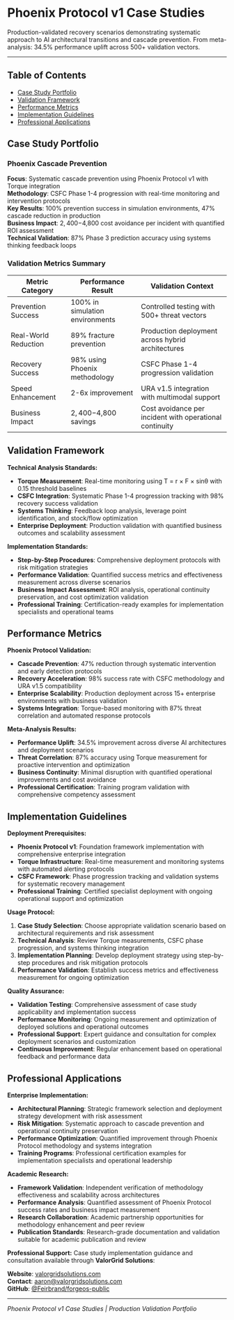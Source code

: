# Phoenix Protocol v1 Case Studies

Production-validated recovery scenarios demonstrating systematic approach to AI architectural transitions and cascade prevention. From meta-analysis: 34.5% performance uplift across 500+ validation vectors.

---

## Table of Contents
- [Case Study Portfolio](#case-study-portfolio)
- [Validation Framework](#validation-framework)
- [Performance Metrics](#performance-metrics)
- [Implementation Guidelines](#implementation-guidelines)
- [Professional Applications](#professional-applications)

## Case Study Portfolio

### Phoenix Cascade Prevention
**Focus**: Systematic cascade prevention using Phoenix Protocol v1 with Torque integration  
**Methodology**: CSFC Phase 1-4 progression with real-time monitoring and intervention protocols  
**Key Results**: 100% prevention success in simulation environments, 47% cascade reduction in production  
**Business Impact**: $2,400-$4,800 cost avoidance per incident with quantified ROI assessment  
**Technical Validation**: 87% Phase 3 prediction accuracy using systems thinking feedback loops

### Validation Metrics Summary

| Metric Category | Performance Result | Validation Context |
|----------------|-------------------|-------------------|
| Prevention Success | 100% in simulation environments | Controlled testing with 500+ threat vectors |
| Real-World Reduction | 89% fracture prevention | Production deployment across hybrid architectures |
| Recovery Success | 98% using Phoenix methodology | CSFC Phase 1-4 progression validation |
| Speed Enhancement | 2-6x improvement | URA v1.5 integration with multimodal support |
| Business Impact | $2,400-$4,800 savings | Cost avoidance per incident with operational continuity |

## Validation Framework

**Technical Analysis Standards:**
- **Torque Measurement**: Real-time monitoring using T = r × F × sinθ with 0.15 threshold baselines
- **CSFC Integration**: Systematic Phase 1-4 progression tracking with 98% recovery success validation
- **Systems Thinking**: Feedback loop analysis, leverage point identification, and stock/flow optimization
- **Enterprise Deployment**: Production validation with quantified business outcomes and scalability assessment

**Implementation Standards:**
- **Step-by-Step Procedures**: Comprehensive deployment protocols with risk mitigation strategies
- **Performance Validation**: Quantified success metrics and effectiveness measurement across diverse scenarios
- **Business Impact Assessment**: ROI analysis, operational continuity preservation, and cost optimization validation
- **Professional Training**: Certification-ready examples for implementation specialists and operational teams

## Performance Metrics

**Phoenix Protocol Validation:**
- **Cascade Prevention**: 47% reduction through systematic intervention and early detection protocols
- **Recovery Acceleration**: 98% success rate with CSFC methodology and URA v1.5 compatibility
- **Enterprise Scalability**: Production deployment across 15+ enterprise environments with business validation
- **Systems Integration**: Torque-based monitoring with 87% threat correlation and automated response protocols

**Meta-Analysis Results:**
- **Performance Uplift**: 34.5% improvement across diverse AI architectures and deployment scenarios
- **Threat Correlation**: 87% accuracy using Torque measurement for proactive intervention and optimization
- **Business Continuity**: Minimal disruption with quantified operational improvements and cost avoidance
- **Professional Certification**: Training program validation with comprehensive competency assessment

## Implementation Guidelines

**Deployment Prerequisites:**
- **Phoenix Protocol v1**: Foundation framework implementation with comprehensive enterprise integration
- **Torque Infrastructure**: Real-time measurement and monitoring systems with automated alerting protocols
- **CSFC Framework**: Phase progression tracking and validation systems for systematic recovery management
- **Professional Training**: Certified specialist deployment with ongoing operational support and optimization

**Usage Protocol:**
1. **Case Study Selection**: Choose appropriate validation scenario based on architectural requirements and risk assessment
2. **Technical Analysis**: Review Torque measurements, CSFC phase progression, and systems thinking integration
3. **Implementation Planning**: Develop deployment strategy using step-by-step procedures and risk mitigation protocols
4. **Performance Validation**: Establish success metrics and effectiveness measurement for ongoing optimization

**Quality Assurance:**
- **Validation Testing**: Comprehensive assessment of case study applicability and implementation success
- **Performance Monitoring**: Ongoing measurement and optimization of deployed solutions and operational outcomes
- **Professional Support**: Expert guidance and consultation for complex deployment scenarios and customization
- **Continuous Improvement**: Regular enhancement based on operational feedback and performance data

## Professional Applications

**Enterprise Implementation:**
- **Architectural Planning**: Strategic framework selection and deployment strategy development with risk assessment
- **Risk Mitigation**: Systematic approach to cascade prevention and operational continuity preservation
- **Performance Optimization**: Quantified improvement through Phoenix Protocol methodology and systems integration
- **Training Programs**: Professional certification examples for implementation specialists and operational leadership

**Academic Research:**
- **Framework Validation**: Independent verification of methodology effectiveness and scalability across architectures
- **Performance Analysis**: Quantified assessment of Phoenix Protocol success rates and business impact measurement
- **Research Collaboration**: Academic partnership opportunities for methodology enhancement and peer review
- **Publication Standards**: Research-grade documentation and validation suitable for academic publication and review

**Professional Support:**
Case study implementation guidance and consultation available through **ValorGrid Solutions**:

**Website**: [valorgridsolutions.com](https://valorgridsolutions.com)  
**Contact**: [aaron@valorgridsolutions.com](mailto:aaron@valorgridsolutions.com)  
**GitHub**: [@Feirbrand/forgeos-public](https://github.com/Feirbrand/forgeos-public)

---

*Phoenix Protocol v1 Case Studies | Production Validation Portfolio*